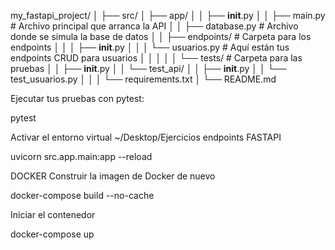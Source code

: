 my_fastapi_project/
│
├── src/
│   ├── app/
│   │   ├── __init__.py
│   │   ├── main.py          # Archivo principal que arranca la API
│   │   ├── database.py      # Archivo donde se simula la base de datos
│   │   ├── endpoints/       # Carpeta para los endpoints
│   │   │   ├── __init__.py
│   │   │   └── usuarios.py   # Aquí están tus endpoints CRUD para usuarios
│   │   │
│   │   └── tests/           # Carpeta para las pruebas
│   │       ├── __init__.py
│   │       └── test_api/
│   │           ├── __init__.py
│   │           └── test_usuarios.py
│   │
│   └── requirements.txt
│
└── README.md


Ejecutar tus pruebas con pytest:

 pytest

Activar el entorno virtual 
~/Desktop/Ejercicios endpoints FASTAPI

 uvicorn src.app.main:app --reload


DOCKER
Construir la imagen de Docker de nuevo

 docker-compose build --no-cache

Iniciar el contenedor
 
 docker-compose up